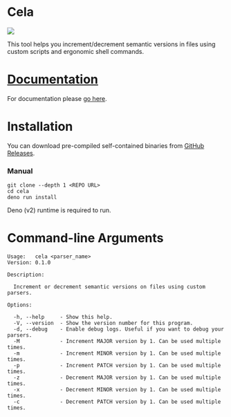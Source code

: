 # Cela

![](https://files.catbox.moe/9uh6yw.png)

This tool helps you increment/decrement semantic versions in files using custom
scripts and ergonomic shell commands.

# [Documentation](https://myxi-cela.pages.dev)

For documentation please [go here](https://myxi-cela.pages.dev).

# Installation

You can download pre-compiled self-contained binaries from
[GitHub Releases](https://github.com/eeriemyxi/cela/releases).

### Manual

```shell
git clone --depth 1 <REPO URL>
cd cela
deno run install
```

Deno (v2) runtime is required to run.

# Command-line Arguments

```
Usage:   cela <parser_name>
Version: 0.1.0

Description:

  Increment or decrement semantic versions on files using custom parsers.

Options:

  -h, --help     - Show this help.
  -V, --version  - Show the version number for this program.
  -d, --debug    - Enable debug logs. Useful if you want to debug your parsers.
  -M             - Increment MAJOR version by 1. Can be used multiple times.
  -m             - Increment MINOR version by 1. Can be used multiple times.
  -p             - Increment PATCH version by 1. Can be used multiple times.
  -z             - Decrement MAJOR version by 1. Can be used multiple times.
  -x             - Decrement MINOR version by 1. Can be used multiple times.
  -c             - Decrement PATCH version by 1. Can be used multiple times.
```
